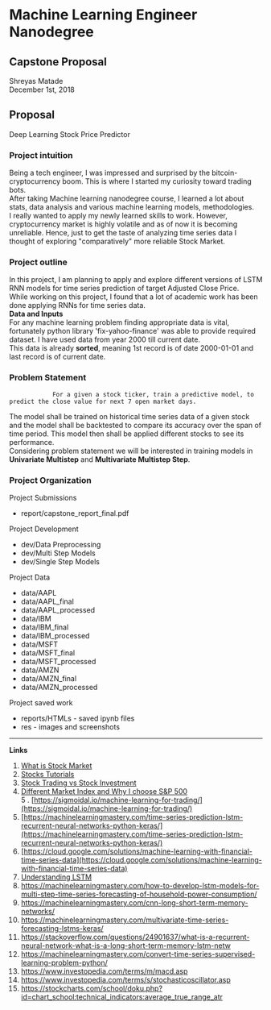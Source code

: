 # Machine Learning Engineer Nanodegree
## Capstone Proposal
Shreyas Matade  
December 1st, 2018

## Proposal
Deep Learning Stock Price Predictor

### Project intuition

Being a tech engineer, I was impressed and surprised by the bitcoin-cryptocurrency boom. This is where I started my curiosity toward trading bots.  
After taking Machine learning nanodegree course, I learned a lot about stats, data analysis and various machine learning models, methodologies.  
I really wanted to apply my newly learned skills to work. However, cryptocurrency market is highly volatile and as of now it is becoming unreliable. Hence, just to get the taste of analyzing time series data I thought of exploring "comparatively" more reliable Stock Market.

### Project outline

In this project, I am planning to apply and explore different versions of LSTM RNN models for time series prediction of target Adjusted Close Price.   
While working on this project, I found that a lot of academic work has been done applying RNNs for time series data.   
**Data and Inputs**  
For any machine learning problem finding appropriate data is vital, fortunately python library 'fix-yahoo-finance' was able to provide required dataset.
I have used data from year 2000 till current date.  
This data is already **sorted**, meaning 1st record is of date 2000-01-01 and last record is of current date. 

### Problem Statement

				For a given a stock ticker, train a predictive model, to predict the close value for next 7 open market days. 
 
The model shall be trained on historical time series data of a given stock and the model shall be backtested to compare its accuracy over the span of time period.
This model then shall be applied different stocks to see its performance.    
Considering problem statement we will be interested in training models in **Univariate Multistep** and **Multivariate Multistep Step**.

### Project Organization

Project Submissions
- report/capstone_report_final.pdf

Project Development
- dev/Data Preprocessing
- dev/Multi Step Models
- dev/Single Step Models

Project Data
 - data/AAPL
 - data/AAPL_final
 - data/AAPL_processed
 - data/IBM
 - data/IBM_final
 - data/IBM_processed
 - data/MSFT
 - data/MSFT_final
 - data/MSFT_processed 
 - data/AMZN
 - data/AMZN_final
 - data/AMZN_processed

Project saved work 
- reports/HTMLs - saved ipynb files
- res - images and screenshots


------------

**Links**  
1. [What is Stock Market](https://en.wikipedia.org/wiki/Stock_market)  
2. [Stocks Tutorials](https://www.khanacademy.org/economics-finance-domain/core-finance/stock-and-bonds)    
3. [Stock Trading vs Stock Investment](https://www.nerdwallet.com/blog/investing/stock-trading-vs-investing-whats-the-difference/)    
4. [Different Market Index and Why I choose S&P 500](https://www.youtube.com/watch?v=LRC7N-qD3XA)  
5 . [https://sigmoidal.io/machine-learning-for-trading/](https://sigmoidal.io/machine-learning-for-trading/)  
6. [https://machinelearningmastery.com/time-series-prediction-lstm-recurrent-neural-networks-python-keras/](https://machinelearningmastery.com/time-series-prediction-lstm-recurrent-neural-networks-python-keras/)  
7. [https://cloud.google.com/solutions/machine-learning-with-financial-time-series-data](https://cloud.google.com/solutions/machine-learning-with-financial-time-series-data)  
8. [Understanding LSTM](http://colah.github.io/posts/2015-08-Understanding-LSTMs/)
9. https://machinelearningmastery.com/how-to-develop-lstm-models-for-multi-step-time-series-forecasting-of-household-power-consumption/
10. https://machinelearningmastery.com/cnn-long-short-term-memory-networks/
11. https://machinelearningmastery.com/multivariate-time-series-forecasting-lstms-keras/
12. https://stackoverflow.com/questions/24901637/what-is-a-recurrent-neural-network-what-is-a-long-short-term-memory-lstm-netw
13. https://machinelearningmastery.com/convert-time-series-supervised-learning-problem-python/
14. https://www.investopedia.com/terms/m/macd.asp
15. https://www.investopedia.com/terms/s/stochasticoscillator.asp
16. https://stockcharts.com/school/doku.php?id=chart_school:technical_indicators:average_true_range_atr

